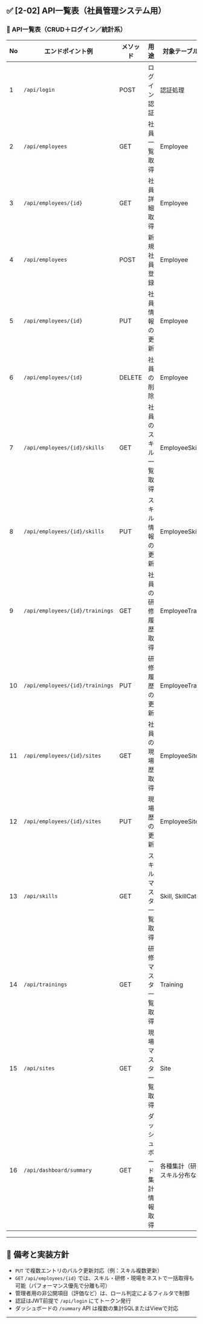 
## ✅ \[2-02] API一覧表（社員管理システム用）

### 🧾 API一覧表（CRUD＋ログイン／統計系）

| No | エンドポイント例                        | メソッド   | 用途            | 対象テーブル／機能            | 備考                      |
| -- | ------------------------------- | ------ | ------------- | -------------------- | ----------------------- |
| 1  | `/api/login`                    | POST   | ログイン認証        | 認証処理                 | JWT返却 or セッション設定        |
| 2  | `/api/employees`                | GET    | 社員一覧取得        | Employee             | フィルタ・ページネーション対応         |
| 3  | `/api/employees/{id}`           | GET    | 社員詳細取得        | Employee             | IDに紐づく全情報（スキル・研修・現場）    |
| 4  | `/api/employees`                | POST   | 新規社員登録        | Employee             | スキル・研修・現場も一括登録          |
| 5  | `/api/employees/{id}`           | PUT    | 社員情報の更新       | Employee             | 編集画面で使用                 |
| 6  | `/api/employees/{id}`           | DELETE | 社員の削除         | Employee             | 基本は非推奨（論理削除も検討）         |
| 7  | `/api/employees/{id}/skills`    | GET    | 社員のスキル一覧取得    | EmployeeSkill        | 社員IDでフィルタ               |
| 8  | `/api/employees/{id}/skills`    | PUT    | スキル情報の更新      | EmployeeSkill        | 編集／新規／削除含む              |
| 9  | `/api/employees/{id}/trainings` | GET    | 社員の研修履歴取得     | EmployeeTraining     |                         |
| 10 | `/api/employees/{id}/trainings` | PUT    | 研修履歴の更新       | EmployeeTraining     |                         |
| 11 | `/api/employees/{id}/sites`     | GET    | 社員の現場歴取得      | EmployeeSiteHistory  |                         |
| 12 | `/api/employees/{id}/sites`     | PUT    | 現場歴の更新        | EmployeeSiteHistory  |                         |
| 13 | `/api/skills`                   | GET    | スキルマスタ一覧取得    | Skill, SkillCategory | 選択肢表示用                  |
| 14 | `/api/trainings`                | GET    | 研修マスタ一覧取得     | Training             |                         |
| 15 | `/api/sites`                    | GET    | 現場マスタ一覧取得     | Site                 |                         |
| 16 | `/api/dashboard/summary`        | GET    | ダッシュボード集計情報取得 | 各種集計（研修率・スキル分布など）    | Chart.js / ApexCharts 用 |

---

## 📌 備考と実装方針

* `PUT` で複数エントリのバルク更新対応（例：スキル複数更新）
* `GET` `/api/employees/{id}` では、スキル・研修・現場をネストで一括取得も可能（パフォーマンス優先で分離も可）
* 管理者用の非公開項目（評価など）は、ロール判定によるフィルタで制御
* 認証はJWT前提で `/api/login` にてトークン発行
* ダッシュボードの `/summary` API は複数の集計SQLまたはViewで対応

---
